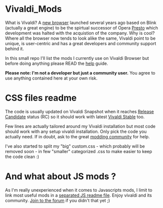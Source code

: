 # Vivaldi_Mods 
What is Vivaldi? A [new browser](https://vivaldi.com) launched several years ago based on Blink (actually a great engine) to be the spirtual successor of Opera [Presto](https://en.wikipedia.org/wiki/Presto_(browser_engine)) which development was halted with the acquistion of the company. Why is cool? Where all the browser now tends to look alike the same, Vivaldi point to be unique, is user-centric and has a great developers and community support behind it.

In this small repo I'll list the mods I currently use on Vivaldi Browser but before doing anything please READ the [help](https://forum.vivaldi.net/topic/10549/modding-vivaldi?page=1) guide.

**Please note: I'm not a developer but just a community user.**
You agree to use anything contained here at your own risk.

# CSS files readme 
The code is usually updated on Vivaldi Snapshot when it reaches [Release Candidate](https://forum.vivaldi.net/search?term=RC&in=titles&matchWords=all&categories%5B%5D=83&sortBy=topic.timestamp&sortDirection=desc&showAs=topics) status (RC) so it should work with latest [Vivaldi Stable](https://vivaldi.com/download/) too.

Few lines are actually tailored around my Vivaldi installation but most code should work with any setup vivaldi installation. Only pick the code you actually need. If in doubt, ask to the great [modding community](https://forum.vivaldi.net/category/52/modifications) for help.

I've also started to split my "big" custom.css - which probably will be removed soon - in few "smaller" categorized .css to make easier to keep the code clean :)

# And what about JS mods ?
As I'm really unexperienced when it comes to Javascripts mods, I limit to link most useful mods in a [separated JS readme file](https://github.com/Hadden89/Vivaldi_mods/blob/master/Javascript_mods.md). Enjoy vivaldi and its community. [Join to the forum](https://forum.vivaldi.net) if you didn't that yet ;)

